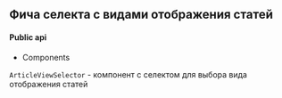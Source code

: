 ## Фича селекта с видами отображения статей

#### Public api

- Components

`ArticleViewSelector` - компонент с селектом для выбора вида отображения статей
